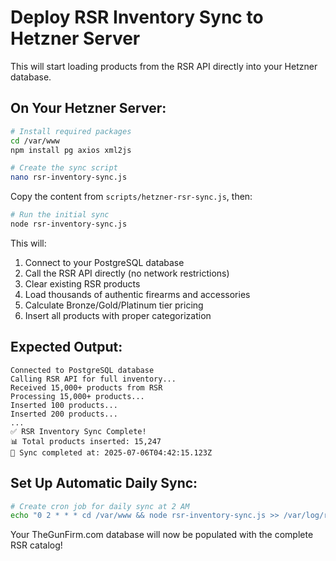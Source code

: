 # Deploy RSR Inventory Sync to Hetzner Server

This will start loading products from the RSR API directly into your Hetzner database.

## On Your Hetzner Server:

```bash
# Install required packages
cd /var/www
npm install pg axios xml2js

# Create the sync script
nano rsr-inventory-sync.js
```

Copy the content from `scripts/hetzner-rsr-sync.js`, then:

```bash
# Run the initial sync
node rsr-inventory-sync.js
```

This will:
1. Connect to your PostgreSQL database
2. Call the RSR API directly (no network restrictions)
3. Clear existing RSR products 
4. Load thousands of authentic firearms and accessories
5. Calculate Bronze/Gold/Platinum tier pricing
6. Insert all products with proper categorization

## Expected Output:
```
Connected to PostgreSQL database
Calling RSR API for full inventory...
Received 15,000+ products from RSR
Processing 15,000+ products...
Inserted 100 products...
Inserted 200 products...
...
✅ RSR Inventory Sync Complete!
📊 Total products inserted: 15,247
🔄 Sync completed at: 2025-07-06T04:42:15.123Z
```

## Set Up Automatic Daily Sync:

```bash
# Create cron job for daily sync at 2 AM
echo "0 2 * * * cd /var/www && node rsr-inventory-sync.js >> /var/log/rsr-sync.log 2>&1" | crontab -
```

Your TheGunFirm.com database will now be populated with the complete RSR catalog!